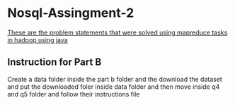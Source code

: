 # Nosql-Assingment-2
[These are the problem statements that were solved using mapreduce tasks in hadoop using java](Assingment_2.pdf)

## Instruction for Part B
Create a data folder inside the part b folder and the download the dataset and put the downloaded foler inside data folder and then move inside q4 and q5 folder and follow their instructions file
